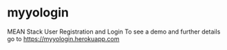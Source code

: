 # myyologin

MEAN Stack User Registration and Login
To see a demo and further details go to
https://myyologin.herokuapp.com
